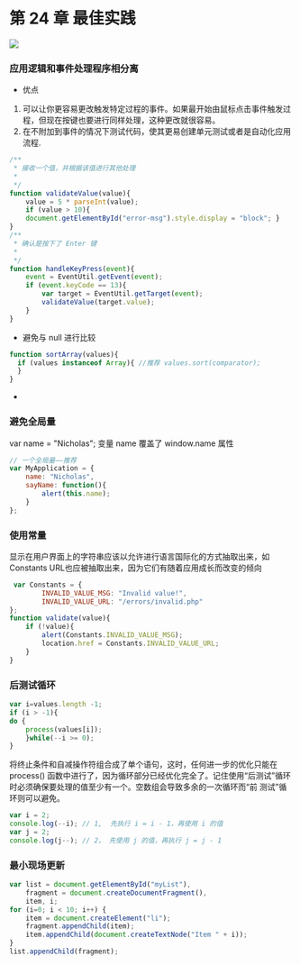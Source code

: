 
# 第 24 章 最佳实践

<img src = "https://github.com/luohong123/js-advance-program/blob/master/%E7%AC%AC%2024%20%E7%AB%A0%20%E6%9C%80%E4%BD%B3%E5%AE%9E%E8%B7%B5/%E7%AC%AC%2024%20%E7%AB%A0%20%E6%9C%80%E4%BD%B3%E5%AE%9E%E8%B7%B5.png" />

### 应用逻辑和事件处理程序相分离
- 优点
1. 可以让你更容易更改触发特定过程的事件。如果最开始由鼠标点击事件触发过程，但现在按键也要进行同样处理，这种更改就很容易。
2. 在不附加到事件的情况下测试代码，使其更易创建单元测试或者是自动化应用流程.
```javascript
/**
 * 接收一个值，并根据该值进行其他处理
 *
 */
function validateValue(value){
    value = 5 * parseInt(value);
    if (value > 10){
    document.getElementById("error-msg").style.display = "block"; }
}
/**
 * 确认是按下了 Enter 键
 *
 */
function handleKeyPress(event){
    event = EventUtil.getEvent(event);
    if (event.keyCode == 13){
        var target = EventUtil.getTarget(event);
        validateValue(target.value);
    }
}
```

- 避免与 null 进行比较
```javascript
function sortArray(values){
  if (values instanceof Array){ //推荐 values.sort(comparator);
  } 
}
```

- 

### 避免全局量
var name = "Nicholas";
变量 name 覆盖了 window.name 属性
```javascript
// 一个全局量——推荐 
var MyApplication = { 
    name: "Nicholas",
    sayName: function(){
        alert(this.name);
    } 
};
```
### 使用常量
显示在用户界面上的字符串应该以允许进行语言国际化的方式抽取出来，如 Constants
URL也应被抽取出来，因为它们有随着应用成长而改变的倾向
```javascript
 var Constants = {
        INVALID_VALUE_MSG: "Invalid value!",
        INVALID_VALUE_URL: "/errors/invalid.php"
};
function validate(value){
    if (!value){
        alert(Constants.INVALID_VALUE_MSG);
        location.href = Constants.INVALID_VALUE_URL;
    } 
}
```
### 后测试循环
```javascript
var i=values.length -1;
if (i > -1){
do {
    process(values[i]);
    }while(--i >= 0);
}
```
将终止条件和自减操作符组合成了单个语句，这时，任何进一步的优化只能在 process() 函数中进行了，因为循环部分已经优化完全了。记住使用“后测试”循环时必须确保要处理的值至少有一个。空数组会导致多余的一次循环而“前 测试”循环则可以避免。

```javascript
var i = 2;
console.log(--i); // 1,  先执行 i = i - 1，再使用 i 的值
var j = 2;
console.log(j--); // 2， 先使用 j 的值，再执行 j = j - 1
```

### 最小现场更新
```javascript
var list = document.getElementById("myList"),
    fragment = document.createDocumentFragment(),
    item, i;
for (i=0; i < 10; i++) {
    item = document.createElement("li"); 
    fragment.appendChild(item); 
    item.appendChild(document.createTextNode("Item " + i));
}
list.appendChild(fragment);
```
